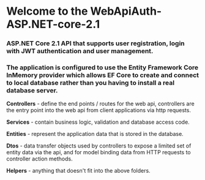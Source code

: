 #  Welcome to the WebApiAuth-ASP.NET-core-2.1

### ASP.NET Core 2.1 API that supports user registration, login with JWT authentication and user management.

### The application is configured to use the Entity Framework Core InMemory provider which allows EF Core to create and connect to local database rather than you having to install a real database server.

**Controllers** - define the end points / routes for the web api, controllers are the entry point into the web api from client applications via http requests.

**Services** - contain business logic, validation and database access code.

**Entities** - represent the application data that is stored in the database.

**Dtos** - data transfer objects used by controllers to expose a limited set of entity data via the api, and for model binding data from HTTP requests to controller action methods.

**Helpers** - anything that doesn't fit into the above folders.
